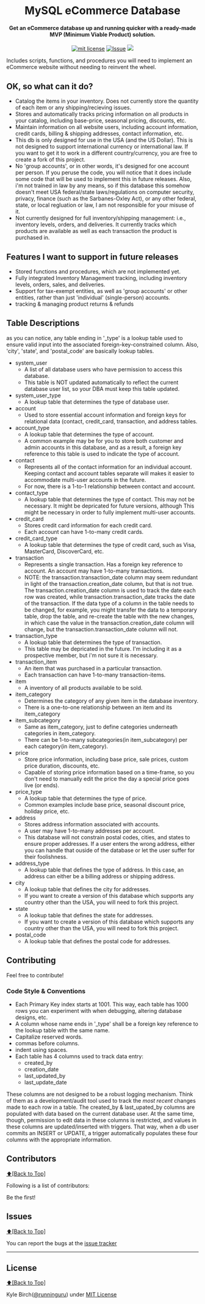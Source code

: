 <h1 align="center" id="urls">MySQL eCommerce Database</h1>
<h4 align="center">Get an eCommerce database up and running quicker with a ready-made MVP (Minimum Viable Product) solution.</h4>

<p align="center">
<a href="http://amarlearning.mit-license.org/"><img src="https://img.shields.io/pypi/l/pyzipcode-cli.svg" alt="mit license"></a>
<a href="https://github.com/runninguru/MySQL-eCommerce/issues"><img src="https://camo.githubusercontent.com/926d8ca67df15de5bd1abac234c0603d94f66c00/68747470733a2f2f696d672e736869656c64732e696f2f62616467652f636f6e747269627574696f6e732d77656c636f6d652d627269676874677265656e2e7376673f7374796c653d666c6174" alt="Issue"></a>
<img src="http://kylebirch.info/images/build_passing.png">
</p>
Includes scripts, functions, and procedures you will need to implement an eCommerce website without needing to reinvent the wheel.

## OK, so what can it do?

<ul>
<li>Catalog the items in your inventory. Does not currently store the quantity of each item or any shipping/recieving issues.</li>
<li>Stores and automatically tracks pricing information on all products in your catalog, including base-price, seasonal pricing, discounts, etc.</li>
<li>Maintain information on all website users, including account information, credit cards, billing & shipping addresses, contact information, etc.</li>
<li>This db is only designed for use in the USA (and the US Dollar). This is not designed to support international currency or international law. If you want to get it to work in a different country/currency, you are free to create a fork of this project.</li>
<li>No 'group accounts', or in other words, it's designed for one account per person. If you peruse the code, you will notice that it does include some code that will be used to implement this in future releases. Also, i'm not trained in law by any means, so if this  database this somehow doesn't meet USA federal/state laws/regulations on computer security, privacy, finance (such as the Sarbanes-Oxley Act), or any other federal, state, or local regluation or law, I am not responsible for your misuse of it.</li>
<li>Not currently designed for full inventory/shipping management: i.e., inventory levels, orders, and deliveries. It currently tracks which products are available as well as each transaction the product is purchased in. </li>
</ul>


## Features I want to support in future releases

<ul>
  <li>Stored functions and procedures, which are not implemented yet.</li>
<li>Fully integrated Inventory Management tracking, including inventory levels, orders, sales, and deliveries.</li>
<li>Support for tax-exempt entities, as well as 'group accounts' or other entities, rather than just 'individual' (single-person) accounts.</li>
<li>tracking & managing product returns & refunds</li>
</ul>

## Table Descriptions
as you can notice, any table ending in '_type' is a lookup table used to ensure valid input into the associated foreign-key-constrained column. Also, 'city', 'state', and 'postal_code' are basically lookup tables.

<ul>
<li>system_user
<ul>
<li>A list of all database users who have permission to access this database.</li>
<li>This table is NOT updated automatically to reflect the current database user list, so your DBA must keep this table updated.</li>
</ul>
</li>

<li>system_user_type
<ul>
<li>A lookup table that determines the type of database user.</li>
</ul>
</li>

<li>account
<ul>
<li>Used to store essential account information and foreign keys for relational data (contact, credit_card, transaction, and address tables.</li>
</ul>
</li>

<li>account_type
<ul>
<li>A lookup table that determines the type of account.</li>
<li>A common example may be for you to store both customer and admin accounts in this database, and as a result, a foreign key reference to this table is used to indicate the type of account.</li>
</ul>
</li>

<li>contact
<ul>
<li>Represents all of the contact information for an individual account. Keeping contact and account tables separate will makes it easier to accommodate multi-user accounts in the future.</li>
<li>For now, there is a 1-to-1 relationship between contact and account.</li>
</ul>
</li>

<li>contact_type
<ul>
<li>A lookup table that determines the type of contact. This may not be necessary. It might be depricated for future versions, although This might be necessary in order to fully implement multi-user accounts.</li>
</ul>
</li>


<li>credit_card
<ul>
<li>Stores credit card information for each credit card.</li>
<li>Each account can have 1-to-many credit cards.</li>
</ul>
</li>

<li>credit_card_type
<ul>
<li>A lookup table that determines the type of credit card, such as Visa, MasterCard, DiscoverCard, etc.</li>
</ul>
</li>

<li>transaction
<ul>
<li>Represents a single transaction. Has a foreign key reference to account. An account may have 1-to-many transactions.</li>
<li>NOTE: the transaction.transaction_date column may seem redundant in light of the transaction.creation_date column, but that is not true. The transaction.creation_date column is used to track the date each row was created, while transaction.transaction_date tracks the date of the transaction. If the data type of a column in the table needs to be changed, for example, you might transfer the data to a temporary table, drop the table, and re-create the table with the new changes, in which case the value in the transaction.creation_date column will change, but the transaction.transaction_date column will not.</li>
</ul>
</li>

<li>transaction_type
<ul>
<li>A lookup table that determines the type of transaction.</li>
<li>This table may be depricated in the future. I'm including it as a prospective member, but i'm not sure it is necessary.</li>
</ul>
</li>

<li>transaction_item
<ul>
<li>An item that was purchased in a particular transaction.</li>
<li>Each transaction can have 1-to-many transaction-items.</li>
</ul>
</li>

<li>item
<ul>
<li>A inventory of all products available to be sold.</li>
</ul>
</li>

<li>item_category
<ul>
<li>Determines the category of any given item in the database inventory.</li>
<li>There is a one-to-one relationship between an item and its item_category</li>
</ul>
</li>

<li>item_subcategory
<ul>
<li>Same as item_category, just to define categories underneath categories in item_category.</li>
<li>There can be 1-to-many subcategories(in item_subcategory) per each category(in item_category).</li>
</ul>
</li>

<li>price
<ul>
<li>Store price information, including base price, sale prices, custom price duration, discounts, etc.</li>
<li>Capable of storing price information based on a time-frame, so you don't need to manually edit the price the day a special price goes live (or ends).</li>
</ul>
</li>

<li>price_type
<ul>
<li>A lookup table that determines the type of price.</li>
<li>Common examples include base price, seasonal discount price, holiday price, etc.</li>
</ul>

</li>
<li>address
<ul>
<li>Stores address information associated with accounts.</li>
<li>A user may have 1-to-many addresses per account.</li>
<li>This database will not constrain postal codes, cities, and states to ensure proper addresses. If a user enters the wrong address, either you can handle that ouside of the database or let the user suffer for their foolishness.</li>
</ul>
</li>

<li>address_type
<ul>
<li>A lookup table that defines the type of address. In this case, an address can either be a billing address or shipping address.</li>
</ul>
</li>

<li>city
<ul>
<li>A lookup table that defines the city for addresses.</li>
<li>If you want to create a version of this database which supports any country other than the USA, you will need to fork this project. </li>
</ul>
</li>

<li>state
<ul>
<li>A lookup table that defines the state for addresses.</li>
<li>If you want to create a version of this database which supports any country other than the USA, you will need to fork this project. </li>
</ul>
</li>

<li>postal_code
<ul>
<li>A lookup table that defines the postal code for addresses.</li>
</ul>
</li>
</ul>

## Contributing

Feel free to contribute!

### Code Style & Conventions

<ul>
<li>Each Primary Key index starts at 1001. This way, each table has 1000 rows you can experiment with when debugging, altering database designs, etc.</li>
<li>A column whose name ends in '_type' shall be a foreign key reference to the lookup table with the same name.</li>
<li>Capitalize reserved words.</li>
<li>commas before columns.</li>
<li>indent using spaces.</li>
<li>Each table has 4 columns used to track data entry:

<ul>
<li>created_by</li>
<li>creation_date</li>
<li>last_updated_by</li>
<li>last_update_date</li>
</ul>

</li>

</ul>
These columns are not designed to be a robust logging mechanism. Think of them as a development/audit tool used to track the <i>most recent</i> changes made to each row in a table. The created_by & last_upated_by columns are populated with data based on the current database user. At the same time, though, permission to edit data in these columns is restricted, and values in these columns are updated/inserted with triggers. That way, when a db user commits an INSERT or UPDATE, a trigger automatically populates these four columns with the appropriate information.  

## Contributors
[:arrow_up:\[Back to Top\]](https://github.com/runninguru/MySQL-eCommerce)

Following is a list of contributors:

Be the first!

## Issues
[:arrow_up:\[Back to Top\]](https://github.com/runninguru/MySQL-eCommerce)

You can report the bugs at the [issue tracker](https://github.com/runninguru/MySQL-eCommerce/issues)

***

## License
[:arrow_up:\[Back to Top\]](https://github.com/runninguru/MySQL-eCommerce)

Kyle Birch([@runninguru](http://github.com/runninguru)) under [MIT License](https://choosealicense.com/licenses/mit/) 
